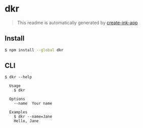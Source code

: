# dkr

> This readme is automatically generated by [create-ink-app](https://github.com/vadimdemedes/create-ink-app)

## Install

```bash
$ npm install --global dkr
```

## CLI

```
$ dkr --help

  Usage
    $ dkr

  Options
    --name  Your name

  Examples
    $ dkr --name=Jane
    Hello, Jane
```
